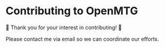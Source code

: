 # Contributing to OpenMTG

:tada: Thank you for your interest in contributing! :tada:

Please contact me via email so we can coordinate our efforts.
